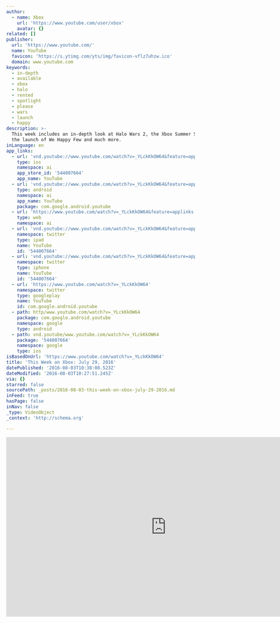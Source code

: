 ```yaml
---
author:
  - name: Xbox
    url: 'https://www.youtube.com/user/xbox'
    avatar: {}
related: []
publisher:
  url: 'https://www.youtube.com/'
  name: YouTube
  favicon: 'https://s.ytimg.com/yts/img/favicon-vflz7uhzw.ico'
  domain: www.youtube.com
keywords:
  - in-depth
  - available
  - xbox
  - halo
  - rented
  - spotlight
  - please
  - wars
  - launch
  - happy
description: >-
  This week includes an in-depth look at Halo Wars 2, the Xbox Summer Spotlight,
  the launch of We Happy Few and much more.
inLanguage: en
app_links:
  - url: 'vnd.youtube://www.youtube.com/watch?v=_YLckKkOW64&feature=applinks'
    type: ios
    namespace: ai
    app_store_id: '544007664'
    app_name: YouTube
  - url: 'vnd.youtube://www.youtube.com/watch?v=_YLckKkOW64&feature=applinks'
    type: android
    namespace: ai
    app_name: YouTube
    package: com.google.android.youtube
  - url: 'https://www.youtube.com/watch?v=_YLckKkOW64&feature=applinks'
    type: web
    namespace: ai
  - url: 'vnd.youtube://www.youtube.com/watch?v=_YLckKkOW64&feature=applinks'
    namespace: twitter
    type: ipad
    name: YouTube
    id: '544007664'
  - url: 'vnd.youtube://www.youtube.com/watch?v=_YLckKkOW64&feature=applinks'
    namespace: twitter
    type: iphone
    name: YouTube
    id: '544007664'
  - url: 'https://www.youtube.com/watch?v=_YLckKkOW64'
    namespace: twitter
    type: googleplay
    name: YouTube
    id: com.google.android.youtube
  - path: http/www.youtube.com/watch?v=_YLckKkOW64
    package: com.google.android.youtube
    namespace: google
    type: android
  - path: vnd.youtube/www.youtube.com/watch?v=_YLckKkOW64
    package: '544007664'
    namespace: google
    type: ios
isBasedOnUrl: 'https://www.youtube.com/watch?v=_YLckKkOW64'
title: 'This Week on Xbox: July 29, 2016'
datePublished: '2016-08-03T10:38:08.523Z'
dateModified: '2016-08-03T10:27:51.245Z'
via: {}
starred: false
sourcePath: _posts/2016-08-03-this-week-on-xbox-july-29-2016.md
inFeed: true
hasPage: false
inNav: false
_type: VideoObject
_context: 'http://schema.org'

---
```

<iframe src="https://cdn.embedly.com/widgets/media.html?src=https%3A%2F%2Fwww.youtube.com%2Fembed%2F_YLckKkOW64%3Ffeature%3Doembed&amp;url=http%3A%2F%2Fwww.youtube.com%2Fwatch%3Fv%3D_YLckKkOW64&amp;image=https%3A%2F%2Fi.ytimg.com%2Fvi%2F_YLckKkOW64%2Fhqdefault.jpg&amp;key=b7d04c9b404c499eba89ee7072e1c4f7&amp;type=text%2Fhtml&amp;schema=youtube" width="854" height="480" scrolling="no" frameborder="0" allowfullscreen="" style=""></iframe>